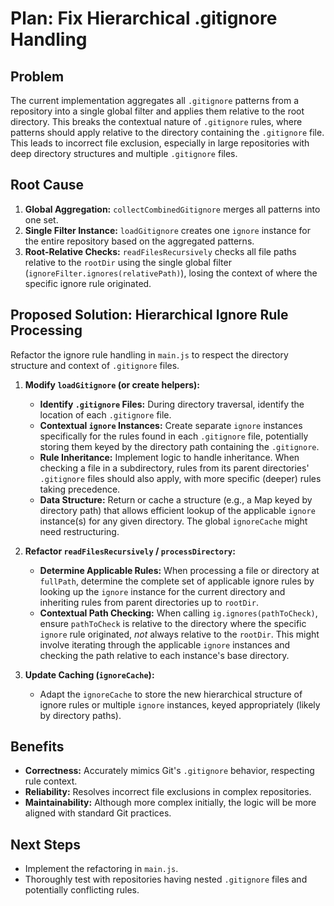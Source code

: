 # Plan: Fix Hierarchical .gitignore Handling

## Problem

The current implementation aggregates all `.gitignore` patterns from a repository into a single global filter and applies them relative to the root directory. This breaks the contextual nature of `.gitignore` rules, where patterns should apply relative to the directory containing the `.gitignore` file. This leads to incorrect file exclusion, especially in large repositories with deep directory structures and multiple `.gitignore` files.

## Root Cause

1.  **Global Aggregation:** `collectCombinedGitignore` merges all patterns into one set.
2.  **Single Filter Instance:** `loadGitignore` creates one `ignore` instance for the entire repository based on the aggregated patterns.
3.  **Root-Relative Checks:** `readFilesRecursively` checks all file paths relative to the `rootDir` using the single global filter (`ignoreFilter.ignores(relativePath)`), losing the context of where the specific ignore rule originated.

## Proposed Solution: Hierarchical Ignore Rule Processing

Refactor the ignore rule handling in `main.js` to respect the directory structure and context of `.gitignore` files.

1.  **Modify `loadGitignore` (or create helpers):**
    *   **Identify `.gitignore` Files:** During directory traversal, identify the location of each `.gitignore` file.
    *   **Contextual `ignore` Instances:** Create separate `ignore` instances specifically for the rules found in each `.gitignore` file, potentially storing them keyed by the directory path containing the `.gitignore`.
    *   **Rule Inheritance:** Implement logic to handle inheritance. When checking a file in a subdirectory, rules from its parent directories' `.gitignore` files should also apply, with more specific (deeper) rules taking precedence.
    *   **Data Structure:** Return or cache a structure (e.g., a Map keyed by directory path) that allows efficient lookup of the applicable `ignore` instance(s) for any given directory. The global `ignoreCache` might need restructuring.

2.  **Refactor `readFilesRecursively` / `processDirectory`:**
    *   **Determine Applicable Rules:** When processing a file or directory at `fullPath`, determine the complete set of applicable ignore rules by looking up the `ignore` instance for the current directory and inheriting rules from parent directories up to `rootDir`.
    *   **Contextual Path Checking:** When calling `ig.ignores(pathToCheck)`, ensure `pathToCheck` is relative to the directory where the specific `ignore` rule originated, *not* always relative to the `rootDir`. This might involve iterating through the applicable `ignore` instances and checking the path relative to each instance's base directory.

3.  **Update Caching (`ignoreCache`):**
    *   Adapt the `ignoreCache` to store the new hierarchical structure of ignore rules or multiple `ignore` instances, keyed appropriately (likely by directory paths).

## Benefits

*   **Correctness:** Accurately mimics Git's `.gitignore` behavior, respecting rule context.
*   **Reliability:** Resolves incorrect file exclusions in complex repositories.
*   **Maintainability:** Although more complex initially, the logic will be more aligned with standard Git practices.

## Next Steps

*   Implement the refactoring in `main.js`.
*   Thoroughly test with repositories having nested `.gitignore` files and potentially conflicting rules.
